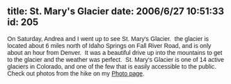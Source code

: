 title: St. Mary's Glacier
date: 2006/6/27 10:51:33
id: 205
---
<font face="Arial">On Saturday, Andrea and I went up to see St. Mary's Glacier.  the glacier is located about 6 miles north of Idaho Springs on Fall River Road, and is only about an hour from Denver.  It was a beautiful drive up into the mountains to get to the glacier and the weather was perfect.  St. Mary's Glacier is one of 14 active glaciers in Colorado, and one of the few that is easily accessible to the public.  Check out photos from the hike on my [Photo page](Photo.aspx).</font>